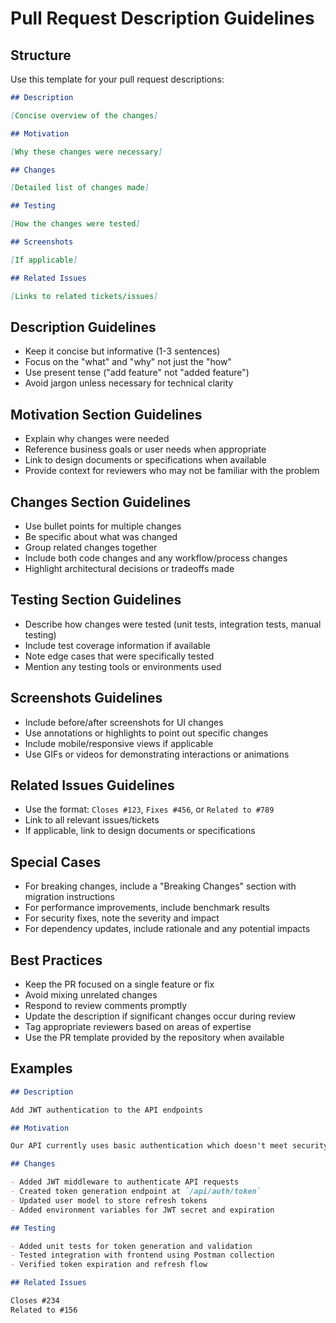 # Pull Request Description Guidelines

## Structure

Use this template for your pull request descriptions:

```markdown
## Description

[Concise overview of the changes]

## Motivation

[Why these changes were necessary]

## Changes

[Detailed list of changes made]

## Testing

[How the changes were tested]

## Screenshots

[If applicable]

## Related Issues

[Links to related tickets/issues]
```

## Description Guidelines

- Keep it concise but informative (1-3 sentences)
- Focus on the "what" and "why" not just the "how"
- Use present tense ("add feature" not "added feature")
- Avoid jargon unless necessary for technical clarity

## Motivation Section Guidelines

- Explain why changes were needed
- Reference business goals or user needs when appropriate
- Link to design documents or specifications when available
- Provide context for reviewers who may not be familiar with the problem

## Changes Section Guidelines

- Use bullet points for multiple changes
- Be specific about what was changed
- Group related changes together
- Include both code changes and any workflow/process changes
- Highlight architectural decisions or tradeoffs made

## Testing Section Guidelines

- Describe how changes were tested (unit tests, integration tests, manual testing)
- Include test coverage information if available
- Note edge cases that were specifically tested
- Mention any testing tools or environments used

## Screenshots Guidelines

- Include before/after screenshots for UI changes
- Use annotations or highlights to point out specific changes
- Include mobile/responsive views if applicable
- Use GIFs or videos for demonstrating interactions or animations

## Related Issues Guidelines

- Use the format: `Closes #123`, `Fixes #456`, or `Related to #789`
- Link to all relevant issues/tickets
- If applicable, link to design documents or specifications

## Special Cases

- For breaking changes, include a "Breaking Changes" section with migration instructions
- For performance improvements, include benchmark results
- For security fixes, note the severity and impact
- For dependency updates, include rationale and any potential impacts

## Best Practices

- Keep the PR focused on a single feature or fix
- Avoid mixing unrelated changes
- Respond to review comments promptly
- Update the description if significant changes occur during review
- Tag appropriate reviewers based on areas of expertise
- Use the PR template provided by the repository when available

## Examples

```markdown
## Description

Add JWT authentication to the API endpoints

## Motivation

Our API currently uses basic authentication which doesn't meet security requirements for the new client portal.

## Changes

- Added JWT middleware to authenticate API requests
- Created token generation endpoint at `/api/auth/token`
- Updated user model to store refresh tokens
- Added environment variables for JWT secret and expiration

## Testing

- Added unit tests for token generation and validation
- Tested integration with frontend using Postman collection
- Verified token expiration and refresh flow

## Related Issues

Closes #234
Related to #156
```
